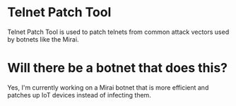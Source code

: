 # Telnet Patch Tool
Telnet Patch Tool is used to patch telnets from common attack vectors used by botnets like the Mirai.

# Will there be a botnet that does this?
Yes, I'm currently working on a Mirai botnet that is more efficient and patches up IoT devices instead of infecting them.
